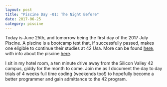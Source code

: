 ```yaml
---
layout: post
title: "Piscine Day -01: The Night Before"
date: 2017-06-25
category: piscine
---
```

Today is June 25th, and tomorrow being the first day of the 2017 July Piscine. A piscine is a bootcamp test that, if successfully passed, makes one eligible to continue their studies at 42 Usa. More can be found [here](https://www.42.us.org), with info about the piscine [here](https://www.42.us.org/the-university/bootcamp-piscine/).

I sit in my hotel room, a ten minute drive away from the Silicon Valley 42 campus, giddy for the month to come. Join me as I document the day to day trials of 4 weeks full time coding (weekends too!) to hopefully become a better programmer and gain admittance to the 42 program.